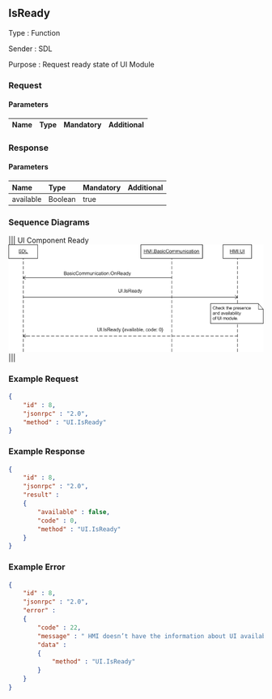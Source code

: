 ## IsReady

Type
: Function

Sender
: SDL

Purpose
: Request ready state of UI Module


### Request

#### Parameters

|Name|Type|Mandatory|Additional|
|:---|:---|:--------|:---------|

### Response

#### Parameters

|Name|Type|Mandatory|Additional|
|:---|:---|:--------|:---------|
|available|Boolean|true||

### Sequence Diagrams
|||
UI Component Ready
![IsReady](./assets/IsReady.png)
|||

### Example Request

```json
{
	"id" : 8,
	"jsonrpc" : "2.0",
	"method" : "UI.IsReady"
}
```
### Example Response

```json
{
	"id" : 8,
	"jsonrpc" : "2.0",
	"result" :
	{
		"available" : false,
		"code" : 0,
		"method" : "UI.IsReady"
	}
}
```

### Example Error

```json
{
	"id" : 8,
	"jsonrpc" : "2.0",
	"error" :
	{
		"code" : 22,
		"message" : " HMI doesn’t have the information about UI availability or some failure occurred ",
		"data" :
		{
			"method" : "UI.IsReady"
		}
	}
}
```
